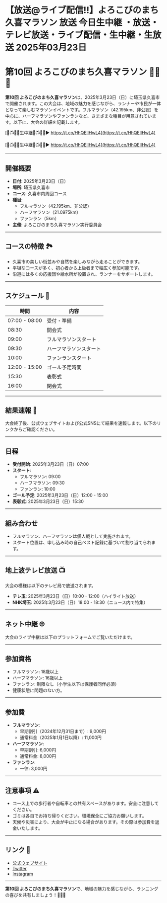 # 【放送@ライブ配信!!】よろこびのまち久喜マラソン 放送 今日生中継 ・放送・テレビ放送・ライブ配信・生中継・生放送 2025年03月23日

# 第10回 よろこびのまち久喜マラソン 🏃‍♂️🎌

**第10回 よろこびのまち久喜マラソン**は、2025年3月23日（日）に埼玉県久喜市で開催されます。この大会は、地域の魅力を感じながら、ランナーや市民が一体となって楽しむマラソンイベントです。フルマラソン（42.195km、非公認）を中心に、ハーフマラソンやファンランなど、さまざまな種目が用意されています。以下に、大会の詳細を記載します。

[🔴📺🏃🏻生中継🔴📺🏃🏻▶ https://t.co/HhQElIHwL4](https://t.co/HhQElIHwL4)

[🔴📺🏃🏻生中継🔴📺🏃🏻▶ https://t.co/HhQElIHwL4](https://t.co/HhQElIHwL4)

---

## 開催概要

- **日付**: 2025年3月23日（日）
- **場所**: 埼玉県久喜市
- **コース**: 久喜市内周回コース
- **種目**:
  - フルマラソン（42.195km、非公認）
  - ハーフマラソン（21.0975km）
  - ファンラン（5km）
- **主催**: よろこびのまち久喜マラソン実行委員会

---

## コースの特徴 🏞️

- 久喜市の美しい街並みや自然を楽しみながら走ることができます。
- 平坦なコースが多く、初心者から上級者まで幅広く参加可能です。
- 沿道には多くの応援団や給水所が設置され、ランナーをサポートします。

---

## スケジュール 📅

| 時間         | 内容                  |
|--------------|-----------------------|
| 07:00 - 08:00 | 受付・準備            |
| 08:30        | 開会式                |
| 09:00        | フルマラソンスタート  |
| 09:30        | ハーフマラソンスタート|
| 10:00        | ファンランスタート    |
| 12:00 - 15:00 | ゴール予定時間        |
| 15:30        | 表彰式                |
| 16:00        | 閉会式                |

---

## 結果速報 🏁

大会終了後、公式ウェブサイトおよび公式SNSにて結果を速報します。以下のリンクからご確認ください。



---

## 日程

- **受付開始**: 2025年3月23日（日）07:00
- **スタート**:
  - フルマラソン: 09:00
  - ハーフマラソン: 09:30
  - ファンラン: 10:00
- **ゴール予定**: 2025年3月23日（日）12:00 - 15:00
- **表彰式**: 2025年3月23日（日）15:30

---

## 組み合わせ

- フルマラソン、ハーフマラソンは個人戦として実施されます。
- スタート位置は、申し込み時の自己ベスト記録に基づいて割り当てられます。

---

## 地上波テレビ放送 📺

大会の模様は以下のテレビ局で放送されます。

- **テレ玉**: 2025年3月23日（日）10:00 - 12:00（ハイライト放送）
- **NHK埼玉**: 2025年3月23日（日）18:00 - 18:30（ニュース内で特集）

---

## ネット中継 🌐

大会のライブ中継は以下のプラットフォームでご覧いただけます。



---

## 参加資格

- フルマラソン: 18歳以上
- ハーフマラソン: 16歳以上
- ファンラン: 制限なし（小学生以下は保護者同伴必須）
- 健康状態に問題のない方。

---

## 参加費

- **フルマラソン**:
  - 早期割引（2024年12月31日まで）: 9,000円
  - 通常料金（2025年1月1日以降）: 11,000円
- **ハーフマラソン**:
  - 早期割引: 6,000円
  - 通常料金: 8,000円
- **ファンラン**:
  - 一律: 3,000円

---

## 注意事項 ⚠️

- コース上での歩行者や自転車との共有スペースがあります。安全に注意してください。
- ゴミは各自でお持ち帰りください。環境保全にご協力お願いします。
- 天候や災害により、大会が中止になる場合があります。その際は参加費を返金いたします。

---

## リンク 🔗

- [公式ウェブサイト](https://www.kuki-marathon2025.jp)
- [Twitter](https://twitter.com/kukimarathon2025)
- [Instagram](https://instagram.com/kukimarathon2025)

---

**第10回 よろこびのまち久喜マラソン**で、地域の魅力を感じながら、ランニングの喜びを共有しましょう！🎌🏃‍♀️
